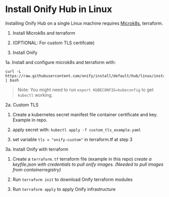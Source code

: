 Install Onify Hub in Linux
==========================

Installing Onify Hub on a single Linux machine requires [Microk8s](https://microk8s.io/), terraform.


1. Install Microk8s and terraform

2. (OPTIONAL: For custom TLS certifcate)

3. Install Onify


1a. Install and configure microk8s and terraform with:
```
curl -L https://raw.githubusercontent.com/onify/install/default/hub/linux/install_microk8s.sh | bash
```

> Note: You might need to run `export KUBECONFIG=kubeconfig` to get `kubectl` working. 

2a. Custom TLS
1. Create a kubernetes secret manifest file container certificate and key. Example in repo.

2. apply secret with:
  ```kubectl apply -f custom_tls_example.yaml```

3. set variable
```tls = "onify-custom"``` in terraform.tf at step 3


3a. Install Onify with terraform

1. Create a `terraform.tf` terraform file (example in this repo)
  _create a keyfile.json with credentials to pull onify images. (Needed to pull images from containerregistry)_

2. Run ```terraform init``` to download Onify terraform modules

3. Run ```terraform apply``` to apply Onify infrastructure

